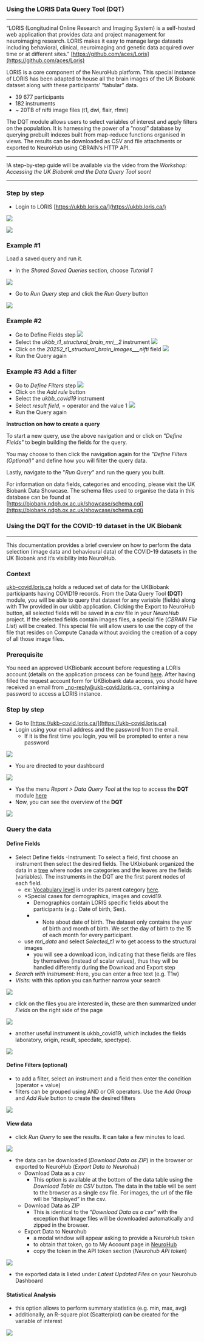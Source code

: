 ### Using the LORIS Data Query Tool (DQT)
***

“LORIS (Longitudinal Online Research and Imaging System) is a self-hosted web application that provides data and project management for neuroimaging research. LORIS makes it easy to manage large datasets including behavioral, clinical, neuroimaging and genetic data acquired over time or at different sites.” [https://github.com/aces/Loris](https://github.com/aces/Loris)

LORIS is a core component of the NeuroHub platform. 
This special instance of LORIS has been adapted to house all the brain images of the UK Biobank dataset along with these participants' “tabular” data.
* 39 677 participants
* 182 instruments
* ~ 20TB of nifti image files (t1, dwi, flair, rfmri) 

The DQT module allows users to select variables of interest and apply filters on the population.
It is harnessing the power of a “nosql” database by querying prebuilt indexes built from map-reduce functions organised in views.
The results can be downloaded as CSV and file attachments or exported to NeuroHub using CBRAIN’s HTTP API.

***


!A step-by-step guide will be available via the video from the _Workshop: Accessing the UK Biobank and the Data Query Tool_ soon! 
***




### Step by step

* Login to LORIS [https://ukbb.loris.ca/](https://ukbb.loris.ca/)

![](img/loris_dqt1.png)

![](img/loris_dqt2.png)


### Example #1

Load a saved query and run it.
* In the _Shared Saved Queries_ section, choose _Tutorial 1_

![](img/loris_dqt3.png)

* Go to _Run Query_ step and click the _Run Query_ button

![](img/loris_dqt4.png)


### Example #2
* Go to Define Fields step 
![](img/loris_dqt6.png)
* Select the _ukbb_t1_structural_brain_mri__2_ instrument
![](img/loris_dqt7.png)
* Click on the _20252_t1_structural_brain_images___nifti_ field
![](img/loris_dqt8.png)
* Run the Query again

### Example #3 Add a filter

* Go to _Define Filters_ step 
![](img/loris_dqt9.png)
* Click on the _Add rule_ button
* Select the _ukbb_covid19_ instrument
* Select _result field_, = operator and the value 1
![](img/loris_dqt10.png)
* Run the Query again





**Instruction on how to create a query**

To start a new query, use the above navigation and or click on _"Define Fields"_ to begin building the fields for the query.

You may choose to then click the navigation again for the _"Define Filters (Optional)"_ and define how you will filter the query data.

Lastly, navigate to the "_Run Query"_ and run the query you built.


For information on data fields, categories and encoding, please visit the UK Biobank Data Showcase.
The schema files used to organise the data in this database can be found at [https://biobank.ndph.ox.ac.uk/showcase/schema.cgi](https://biobank.ndph.ox.ac.uk/showcase/schema.cgi)



### Using the DQT for the COVID-19 dataset in the UK Biobank
***


This documentation provides a brief overview on how to perform the data selection (image data and behavioural data) of the COVID-19 datasets in the UK Biobank and it’s visibility into NeuroHub. 

###  Context
[ukb-covid.loris.ca](https://ukb-covid.loris.ca/) holds a reduced set of data for the UKBiobank participants having COVID19 records. From the Data Query Tool **(DQT)** module, you will be able to query that dataset for any variable (fields) along with T1w provided in our ukbb application. 
Clicking the Export to NeuroHub button, all selected fields will be saved in a _csv_ file in your _NeuroHub_ project. If the selected fields contain images files, a special file (_CBRAIN File List_) will be created. This special file will allow users to use the copy of the file that resides on Compute Canada without avoiding the creation of a copy of all those image files.

### Prerequisite
You need an approved UKBiobank account before requesting a LORIs account (details on the application process can be found [here](1.2.UKBiobank-Access-Request). After having filled the request account form for UKBiobank data access, you should have received an email from _no-reply@ukb-covid.loris.ca_ containing a password to access a LORIS instance.

### Step by step
- Go to [https://ukb-covid.loris.ca/](https://ukb-covid.loris.ca) 
- Login using your email address and the password from the email. 
  - If it is the first time you login, you will be prompted to enter a new password

![](img/DQT_1.png)

- You are directed to your dashboard

![](img/DQT_2.png)

- Yse the menu _Report > Data Query Tool_ at the top to access the **DQT** module [here](https://ukb-covid.loris.ca/dataquery/)
- Now, you can see the overview of the **DQT** 

![](img/DQT_3_4.png)

### Query the data 
#### Define Fields
- Select Define fields
  -Instrument: To select a field, first choose an instrument then select the desired fields. The UKbiobank organized the data in a [tree](https://biobank.ndph.ox.ac.uk/showcase/browse.cgi) where nodes are categories and the leaves are the fields (variables). The instruments in the DQT are the first parent nodes of each field.
    - ex: [Vocabulary level](https://biobank.ndph.ox.ac.uk/showcase/field.cgi?id=6364) is under its parent category [here](https://biobank.ndph.ox.ac.uk/showcase/label.cgi?id=504).
    - *Special cases for demographics, images and covid19.
      - Demographics contain LORIS specific fields about the participants (e.g.: Date of birth, Sex).
      - * Note about date of birth. The dataset only contains the year of birth and month of birth. We set the day of birth to the 15 of each month for every participant.
  - use _mri_data_ and select _Selected_t1 w_ to get access to the structural images
      - you will see a download icon, indicating that these fields are files by themselves (instead of scalar values), thus they will be handled differently during the Download and Export step
- _Search with instrument:_ Here, you can enter a free text (e.g. T1w)
- _Visits:_ with this option you can further narrow your search

![](img/DQT_5.png)

- click on the files you are interested in, these are then summarized under _Fields_ on the right side of the page

![](img/DQT_6.png)

- another useful instrument is ukbb_covid19, which includes the fields laboratory, origin, result, specdate, spectype). 

![](img/DQT_7.png)

#### Define Filters (optional)
- to add a filter, select an instrument and a field then enter the condition (operator + value)
- filters can be grouped using AND or OR operators. Use the _Add Group_ and _Add Rule_ button to create the desired filters

![](img/DQT_8.png)

#### View data
- click _Run Query_ to see the results. It can take a few minutes to load. 

![](img/DQT_8_9.png)

- the data can be downloaded (_Download Data as ZIP_) in the browser or exported to NeuroHub (_Export Data to Neurohub_)
  - Download Data as a _csv_
    - This option is available at the bottom of the data table using the _Download Table as CSV_ button. The data in the table will be sent to the browser as a single csv file. For images, the url of the file will be “displayed” in the csv. 
  - Download Data as ZIP	
    - This is identical to the “_Download Data as a csv_” with the exception that Image files will be downloaded automatically and zipped in the browser. 
  - Export Data to Neurohub
    - a modal window will appear asking to provide a NeuroHub token
    - to obtain that token, go to My Account page in [NeuroHub](https://portal.neurohub.ca/)
    - copy the token in the API token section (_Neurohub API token_)

![](img/DQT_10_11.png)

- the exported data is listed under _Latest Updated Files_ on your Neurohub Dashboard

#### Statistical Analysis
- this option allows to perform summary statistics (e.g. min, max, avg) 
- additionally, an R-square plot (Scatterplot) can be created for the variable of interest 

![](img/DQT_stats.png)
